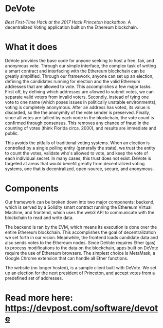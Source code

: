 # DeVote
*Best First-Time Hack at the 2017 Hack Princeton hackathon.*
A decentralized Voting application built on the Ethereum blockchain.

# What it does
DeVote provides the base code for anyone seeking to host a free, fair, and anonymous vote. Through our simple interface, the complex task of writing a smart contract and interfacing with the Ethereum blockchain can be greatly simplified. Through our framework, anyone can set up an election, defining the candidates running for election and the valid Ethereum addresses that are allowed to vote. This accomplishes a few major tasks. First off, by defining which addresses are allowed to submit votes, we can separate valid voters from invalid voters. Secondly, instead of tying one vote to one name (which poses issues in politically unstable environments), voting is completely anonymous. After an address has voted, its value is discarded, so the the anonymity of the vote sender is preserved. Finally, since all votes are tallied by each node in the blockchain, the vote count is confirmed through consensus. This removes any chance of fraud in the counting of votes (think Florida circa. 2000), and results are immediate and public.

This avoids the pitfalls of traditional voting systems. When an election is controlled by a single polling entity (generally the state), we trust the entity to count the votes, validate who's allowed to vote, and keep the vote of each individual secret. In many cases, this trust does not exist. DeVote is targeted at areas that would benefit greatly from decentralized voting systems, one that is decentralized, open-source, secure, and anonymous.

# Components
Our framework can be broken down into two major components: backend, which is served by a Solidity smart contract running the Ethereum Virtual Machine, and frontend, which uses the web3 API to communicate with the blockchain to read and write data.

The backend is ran by the EVM, which means its execution is done over the entire Ethereum blockchain. This accomplishes the goal of decentralization we set forth in our vision. Meanwhile, the frontend loads candidate data and also sends votes to the Ethereum nodes. Since DeVote requires Ether (gas) to process modifications to the data on the blockchain, apps built on DeVote require the use of Ethereum browsers. The simplest choice is MetaMask, a Google Chrome extension that can handle all Ether functions.

The website (no longer hosted), is a sample client built with DeVote. We set up an election for the next president of Princeton, and accept votes from a predefined set of addresses.

# Read more here: https://devpost.com/software/devote
